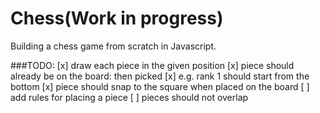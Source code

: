 # Chess(Work in progress)
Building a chess game from scratch in Javascript.

###TODO:
[x] draw each piece in the given position
[x] piece should already be on the board: then picked
[x] e.g. rank 1 should start from the bottom
[x] piece should snap to the square when placed on the board
[ ] add rules for placing a piece
[ ] pieces should not overlap
